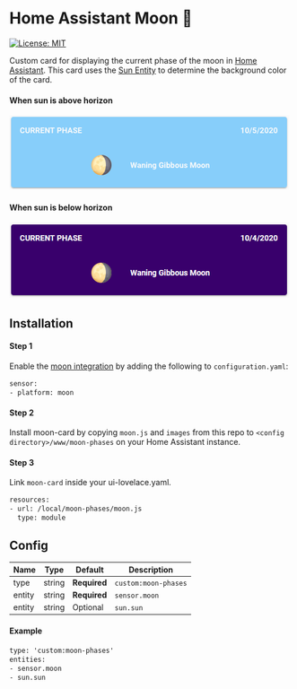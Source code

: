 # Home Assistant Moon 🌙

[![License: MIT](https://img.shields.io/badge/License-MIT-yellow.svg)](https://opensource.org/licenses/MIT)

Custom card for displaying the current phase of the moon in [Home Assistant](https://www.home-assistant.io). This card uses the [Sun Entity](https://www.home-assistant.io/integrations/sun/) to determine the background color of the card.

#### When sun is above horizon
![Day example](/example/moon-day-example.png)

#### When sun is below horizon
![Night example](/example/moon-night-example.png)

## Installation

#### Step 1
Enable the [moon integration](https://www.home-assistant.io/integrations/moon/) by adding the following to `configuration.yaml`:
    
    sensor:
    - platform: moon

#### Step 2
Install moon-card by copying `moon.js` and `images` from this repo to `<config directory>/www/moon-phases` on your Home Assistant instance.

#### Step 3
Link `moon-card` inside your ui-lovelace.yaml.

    resources:
    - url: /local/moon-phases/moon.js
      type: module

## Config
Name | Type | Default | Description
------------ | ------------- | ------------- | -------------
type | string | **Required** | `custom:moon-phases`
entity | string | **Required** | `sensor.moon`
entity | string | Optional | `sun.sun`

#### Example
    type: 'custom:moon-phases'
    entities: 
    - sensor.moon
    - sun.sun
